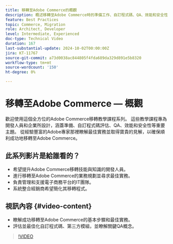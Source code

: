 ```yaml
---
title: 移轉至Adobe Commerce的概觀
description: 概述移轉至Adobe Commerce時的準備工作、自訂程式碼、QA、效能和安全性。
feature: Best Practices
topic: Commerce, Migration
role: Architect, Developer
level: Intermediate, Experienced
doc-type: Technical Video
duration: 167
last-substantial-update: 2024-10-02T00:00:00Z
jira: KT-11767
source-git-commit: a73d0038ac844805f4fda689da329d891e5b8320
workflow-type: tm+mt
source-wordcount: '150'
ht-degree: 0%

---
```



# 移轉至Adobe Commerce — 概觀

歡迎使用這個全方位的Adobe Commerce移轉教學課程系列。 這些教學課程專為開發人員和企業所設計，涵蓋準備、自訂程式碼評估、QA、效能和安全性等重要主題。 從經驗豐富的Adobe專家那裡瞭解最佳實務並取得寶貴的見解，以確保順利成功地移轉至Adobe Commerce。

## 此系列影片是給誰看的？

* 希望提升Adobe Commerce移轉技能與知識的開發人員。
* 進行移轉至Adobe Commerce的業務規劃並尋求最佳實務。
* 負責管理和支援電子商務平台的IT團隊。
* 系統整合經銷商希望簡化其移轉程式。

## 視訊內容 {#video-content}

* 瞭解成功移轉至Adobe Commerce的基本步驟和最佳實務。
* 評估並最佳化自訂程式碼、第三方模組，並瞭解關鍵QA概念。

>[!VIDEO](https://video.tv.adobe.com/v/3432846/?learn=on)
